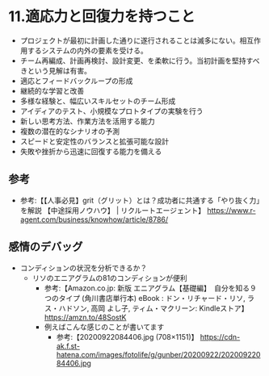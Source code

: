# 11.適応力と回復力を持つこと

- プロジェクトが最初に計画した通りに遂行されることは滅多にない。相互作用するシステムの内外の要素を受ける。
- チーム再編成、計画再検討、設計変更、を柔軟に行う。当初計画を堅持すべきという見解は有害。
- 適応とフィードバックループの形成
- 継続的な学習と改善
- 多様な経験と、幅広いスキルセットのチーム形成
- アイディアのテスト、小規模なプロトタイプの実験を行う
- 新しい思考方法、作業方法を活用する能力
- 複数の潜在的なシナリオの予測
- スピードと安定性のバランスと拡張可能な設計
- 失敗や挫折から迅速に回復する能力を備える

## 参考

- 参考:【【人事必見】grit（グリット）とは？成功者に共通する「やり抜く力」を解説 【中途採用ノウハウ】 | リクルートエージェント】 https://www.r-agent.com/business/knowhow/article/8786/

## 感情のデバッグ

- コンディションの状況を分析できるか？
  - リソのエニアグラムの81のコンディションが便利  
    - 参考:【Amazon.co.jp: 新版 エニアグラム【基礎編】　自分を知る９つのタイプ (角川書店単行本) eBook : ドン・リチャード・リソ, ラス・ハドソン, 高岡 よし子, ティム・マクリーン: Kindleストア】 https://amzn.to/48SostK
    - 例えばこんな感じのことが書いてます
      - 参考:【20200922084406.jpg (708×1151)】 https://cdn-ak.f.st-hatena.com/images/fotolife/g/gunber/20200922/20200922084406.jpg